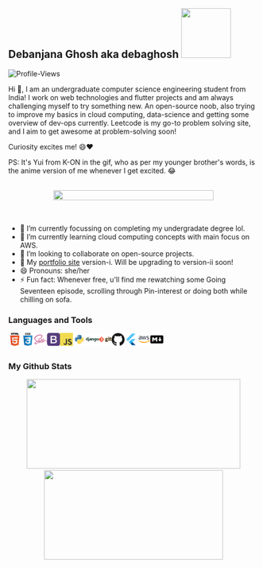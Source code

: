 ## Debanjana Ghosh aka debaghosh   <img src="https://media3.giphy.com/media/PMExYMdOHKfa6GU32L/giphy.webp" height="100" width="100"></img>

![Profile-Views](https://komarev.com/ghpvc/?username=debaghosh&color=blueviolet	)


Hi :wave:, I am an undergraduate computer science engineering student from India! I work on web technologies and flutter projects and am always challenging myself to try something new. An open-source noob, also trying to improve my basics in cloud computing, data-science and getting some overview of dev-ops currently. Leetcode is my go-to problem solving site, and I aim to get awesome at problem-solving soon! <br>

Curiosity excites me! :smile::heart: 

PS: It's Yui from K-ON  in the gif, who as per my younger brother's words, is the anime version of me whenever I get excited. 😂
<br><br>

<p align="center">
 <img src="https://media4.giphy.com/media/opPF5xTwQML16/giphy.gif?cid=ecf05e4759ndj0338wyaa8c1v2h7tlzsk9aexxw8u7qj04u9&rid=giphy.gif&ct=g" width="80%" height="40%"></img>
</p>
 
<br>
 
- 🔭 I’m currently focussing on completing my undergradate degree lol.
- 🌱 I’m currently learning cloud computing concepts with main focus on AWS.
- 👯 I’m looking to collaborate on open-source projects.
- 📄 My <a href="https://debaghosh.github.io/portfolio-website/#hero">portfolio site</a> version-i. Will be upgrading to version-ii soon! 
- 😄 Pronouns: she/her
- ⚡ Fun fact: Whenever free, u'll find me rewatching some Going Seventeen episode, scrolling through Pin-interest or doing both while chilling on sofa.


### Languages and Tools

<img align="left" alt="HTML5" width="26px" src="https://raw.githubusercontent.com/github/explore/80688e429a7d4ef2fca1e82350fe8e3517d3494d/topics/html/html.png" />
<img align="left" alt="CSS3" width="26px" src="https://raw.githubusercontent.com/github/explore/80688e429a7d4ef2fca1e82350fe8e3517d3494d/topics/css/css.png" />
<img align="left" alt="Sass" width="26px" src="https://raw.githubusercontent.com/github/explore/80688e429a7d4ef2fca1e82350fe8e3517d3494d/topics/sass/sass.png" />
<img align="left" alt="Bootstrap" width="26px" src="https://raw.githubusercontent.com/github/explore/80688e429a7d4ef2fca1e82350fe8e3517d3494d/topics/bootstrap/bootstrap.png" />
<img align="left" alt="JavaScript" width="26px" src="https://raw.githubusercontent.com/github/explore/80688e429a7d4ef2fca1e82350fe8e3517d3494d/topics/javascript/javascript.png" />
<!--
<img align="left" alt="React" width="26px" src="https://raw.githubusercontent.com/github/explore/80688e429a7d4ef2fca1e82350fe8e3517d3494d/topics/react/react.png" />-->
<img align="left" alt="Python" width="26px" src="https://raw.githubusercontent.com/github/explore/80688e429a7d4ef2fca1e82350fe8e3517d3494d/topics/python/python.png" />
<img align="left" alt="Django" width="26px" src="https://raw.githubusercontent.com/github/explore/80688e429a7d4ef2fca1e82350fe8e3517d3494d/topics/django/django.png" />
<img align="left" alt="Git" width="26px" src="https://raw.githubusercontent.com/github/explore/80688e429a7d4ef2fca1e82350fe8e3517d3494d/topics/git/git.png" />
<img align="left" alt="GitHub" width="26px" src="https://raw.githubusercontent.com/github/explore/78df643247d429f6cc873026c0622819ad797942/topics/github/github.png" />
<img align="left" alt="Flutter" width="26px" src="https://raw.githubusercontent.com/github/explore/80688e429a7d4ef2fca1e82350fe8e3517d3494d/topics/flutter/flutter.png" />
<img align="left" alt="AWS" width="26px" src="https://raw.githubusercontent.com/github/explore/80688e429a7d4ef2fca1e82350fe8e3517d3494d/topics/aws/aws.png" />
<img align="left" alt="Markdown" width="26px" src="https://raw.githubusercontent.com/github/explore/80688e429a7d4ef2fca1e82350fe8e3517d3494d/topics/markdown/markdown.png" />

<br><br>

### My Github Stats

<p align="center">
<a href="https://github.com/debaghosh">
 <img height="180em" width="430em" src="https://github-readme-stats.vercel.app/api?username=debaghosh&show_icons=true&count_private=true&custom_title=Debaghosh's GitHub Stats "/>
 <img height="180em" width="360em" src="https://github-readme-stats.vercel.app/api/top-langs/?username=debaghosh&hide=css,php&layout=compact&custom_title=Most Used Languages"/>
</a>
</p>


<!--
**debaghosh/debaghosh** is a ✨ _special_ ✨ repository because its `README.md` (this file) appears on your GitHub profile.

Here are some ideas to get you started:

- 🔭 I’m currently working on ...
- 🌱 I’m currently learning ...
- 👯 I’m looking to collaborate on ...
- 🤔 I’m looking for help with ...
- 💬 Ask me about ...
- 📫 How to reach me: ...
- 😄 Pronouns: ...
- ⚡ Fun fact: ...
<p align="center">
 <img src="https://media0.giphy.com/media/6905qVxGoow0kLQSAC/giphy.gif?cid=790b76117169b40b5ad03945e3c7dd57a3ecf1efe75b60be&rid=giphy.gif&ct=g"></img>
</p>


[![Debaghosh's GitHub stats](https://github-readme-stats.vercel.app/api?username=debaghosh)](https://github.com/debaghosh/github-readme-stats)
[![Top Langs](https://github-readme-stats.vercel.app/api/top-langs/?username=debaghosh&layout=compact)](https://github.com/debaghosh/github-readme-stats)

-->

